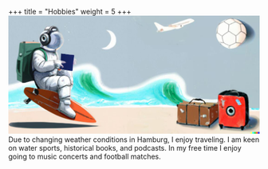 +++
title = "Hobbies"
weight = 5
+++
![personal](images/pers.jpg)
Due to changing weather conditions in Hamburg, I enjoy traveling. I am keen on water sports, historical books, and podcasts. In my free time I enjoy going to music concerts and football matches.